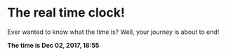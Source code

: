 # The real time clock!

Ever wanted to know what the time is? Well, your journey is about to end!

**The time is Dec 02, 2017, 18:55**